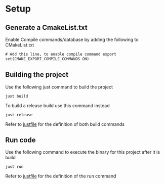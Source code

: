 # Setup

## Generate a CmakeList.txt

<!-- https://joshtronic.com/2024/01/14/cmake-compile-commands-json/ -->

Enable Compile commands/database by adding the following to CMakeList.txt

```txt
# Add this line, to enable compile command export
set(CMAKE_EXPORT_COMPILE_COMMANDS ON)
```

## Building the project

Use the following just command to build the project

```justfile
just build
```

To build a release build use this command instead

```justfile
just release
```

Refer to [justfile](./justfile) for the definition of both build commands

## Run code

Use the following command to execute the binary for this project after it is build

```justfile
just run
```

Refer to [justfile](./justfile) for the definition of the run command
